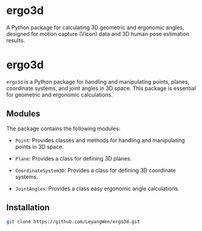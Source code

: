 # ergo3d
A Python package for calculating 3D geometric and ergonomic angles, designed for motion capture (Vicon) data and 3D human pose estimation results. 

# ergo3d

`ergo3d` is a Python package for handling and manipulating points, planes, coordinate systems, and joint angles in 3D space. This package is essential for geometric and ergonomic calculations.

## Modules

The package contains the following modules:

- `Point`: Provides classes and methods for handling and manipulating points in 3D space.

- `Plane`: Provides a class for defining 3D planes.

- `CoordinateSystem3D`: Provides a class for defining 3D coordinate systems.

- `JointAngles`: Provides a class easy ergonomic angle calculations.

## Installation

```bash
git clone https://github.com/LeyangWen/ergo3d.git
```


